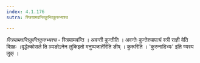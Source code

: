 ```yaml
---
index: 4.1.176
sutra: स्त्रियामवन्तिकुन्तिकुरुभ्यश्च

---
```

_स्त्रियामवन्तिकुन्तिकुरुभ्यश्च_ - स्त्रियामवन्ति । अवन्ती कुन्तीति । अवन्तेः कुन्तेश्चापत्यं स्त्री राज्ञी वेति विग्रहः ।वृद्धेत्कोसले ति ञ्यङोऽनेन लुकिइतो मनुष्यजाते॑रिति ङीष् । कुरूरिति । 'कुरुनादिभ्यः' इति ण्यस्य लुक् ।